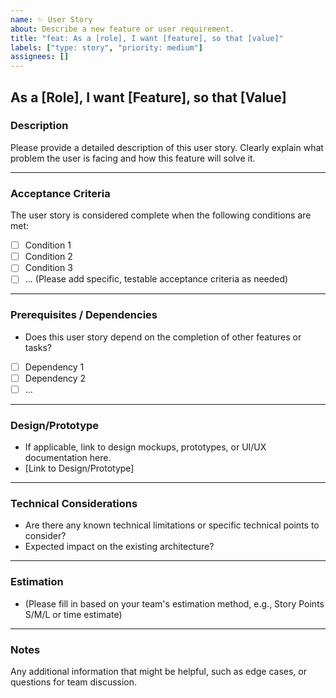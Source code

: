 ```yaml
---
name: ✨ User Story
about: Describe a new feature or user requirement.
title: "feat: As a [role], I want [feature], so that [value]"
labels: ["type: story", "priority: medium"]
assignees: []
---
```


## As a [Role], I want [Feature], so that [Value]

### Description
Please provide a detailed description of this user story. Clearly explain what problem the user is facing and how this feature will solve it.

---

### Acceptance Criteria
The user story is considered complete when the following conditions are met:
- [ ] Condition 1
- [ ] Condition 2
- [ ] Condition 3
- [ ] ... (Please add specific, testable acceptance criteria as needed)

---

### Prerequisites / Dependencies
- Does this user story depend on the completion of other features or tasks?
- [ ] Dependency 1
- [ ] Dependency 2
- [ ] ...

---

### Design/Prototype
- If applicable, link to design mockups, prototypes, or UI/UX documentation here.
- [Link to Design/Prototype]

---

### Technical Considerations
- Are there any known technical limitations or specific technical points to consider?
- Expected impact on the existing architecture?

---

### Estimation
- (Please fill in based on your team's estimation method, e.g., Story Points S/M/L or time estimate)

---

### Notes
Any additional information that might be helpful, such as edge cases, or questions for team discussion.
